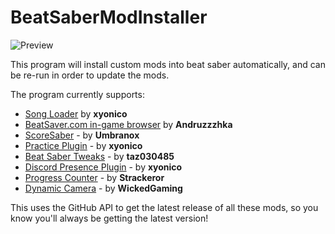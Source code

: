 # BeatSaberModInstaller
![Preview](https://media.discordapp.net/attachments/443146108420620318/469555973120327680/unknown.png)

This program will install custom mods into beat saber automatically, and can be re-run in order to update the mods.

The program currently supports:

* [Song Loader](https://github.com/xyonico/BeatSaberSongLoader/releases) by **xyonico**
* [BeatSaver.com in-game browser](https://github.com/andruzzzhka/BeatSaverDownloader) by **Andruzzzhka**
* [ScoreSaber](https://github.com/Umbranoxio/ScoreSaber) - by **Umbranox**
* [Practice Plugin](https://github.com/xyonico/PracticePlugin) - by **xyonico**
* [Beat Saber Tweaks](https://github.com/taz030485/BeatSaberTweaks) - by **taz030485**
* [Discord Presence Plugin](https://github.com/xyonico/BeatSaberDiscordPresence) - by **xyonico**
* [Progress Counter](https://github.com/Strackeror/BeatSaberProgressCounter) - by **Strackeror**
* [Dynamic Camera](https://github.com/mihaiko/DynamicCamera) - by **WickedGaming**

This uses the GitHub API to get the latest release of all these mods, so you know you'll always be getting the latest version!
